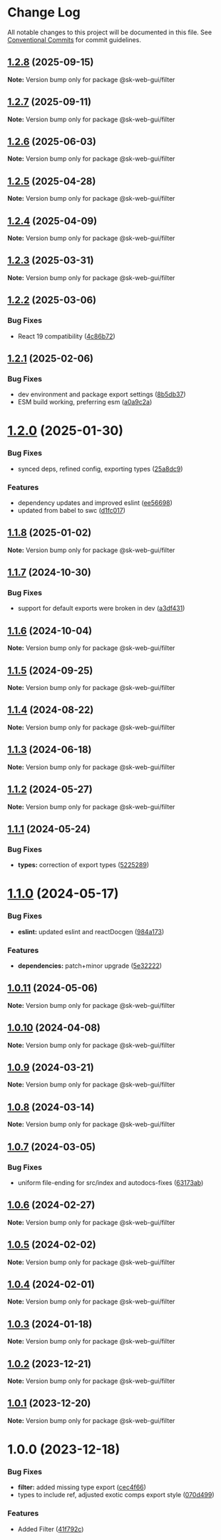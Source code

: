 # Change Log

All notable changes to this project will be documented in this file.
See [Conventional Commits](https://conventionalcommits.org) for commit guidelines.

## [1.2.8](https://github.com/Sundsvallskommun/web-shared-components/compare/@sk-web-gui/filter@1.2.7...@sk-web-gui/filter@1.2.8) (2025-09-15)

**Note:** Version bump only for package @sk-web-gui/filter

## [1.2.7](https://github.com/Sundsvallskommun/web-shared-components/compare/@sk-web-gui/filter@1.2.6...@sk-web-gui/filter@1.2.7) (2025-09-11)

**Note:** Version bump only for package @sk-web-gui/filter

## [1.2.6](https://github.com/Sundsvallskommun/web-shared-components/compare/@sk-web-gui/filter@1.2.5...@sk-web-gui/filter@1.2.6) (2025-06-03)

**Note:** Version bump only for package @sk-web-gui/filter

## [1.2.5](https://github.com/Sundsvallskommun/web-shared-components/compare/@sk-web-gui/filter@1.2.4...@sk-web-gui/filter@1.2.5) (2025-04-28)

**Note:** Version bump only for package @sk-web-gui/filter

## [1.2.4](https://github.com/Sundsvallskommun/web-shared-components/compare/@sk-web-gui/filter@1.2.3...@sk-web-gui/filter@1.2.4) (2025-04-09)

**Note:** Version bump only for package @sk-web-gui/filter

## [1.2.3](https://github.com/Sundsvallskommun/web-shared-components/compare/@sk-web-gui/filter@1.2.2...@sk-web-gui/filter@1.2.3) (2025-03-31)

**Note:** Version bump only for package @sk-web-gui/filter

## [1.2.2](https://github.com/Sundsvallskommun/web-shared-components/compare/@sk-web-gui/filter@1.2.1...@sk-web-gui/filter@1.2.2) (2025-03-06)

### Bug Fixes

- React 19 compatibility ([4c86b72](https://github.com/Sundsvallskommun/web-shared-components/commit/4c86b721f0e6e7110cf79adcda457367d66eb980))

## [1.2.1](https://github.com/Sundsvallskommun/web-shared-components/compare/@sk-web-gui/filter@1.2.0...@sk-web-gui/filter@1.2.1) (2025-02-06)

### Bug Fixes

- dev environment and package export settings ([8b5db37](https://github.com/Sundsvallskommun/web-shared-components/commit/8b5db37a3d1cdefe5409c1750f04cae6f57e4bb1))
- ESM build working, preferring esm ([a0a9c2a](https://github.com/Sundsvallskommun/web-shared-components/commit/a0a9c2a2f21c60df7f384bc2ac3479e101b1ab7d))

# [1.2.0](https://github.com/Sundsvallskommun/web-shared-components/compare/@sk-web-gui/filter@1.1.8...@sk-web-gui/filter@1.2.0) (2025-01-30)

### Bug Fixes

- synced deps, refined config, exporting types ([25a8dc9](https://github.com/Sundsvallskommun/web-shared-components/commit/25a8dc9b32bf94ab65782cb26e230514f9224468))

### Features

- dependency updates and improved eslint ([ee56698](https://github.com/Sundsvallskommun/web-shared-components/commit/ee56698550bd45c1711eba643042cb6379ebd8f6))
- updated from babel to swc ([d1fc017](https://github.com/Sundsvallskommun/web-shared-components/commit/d1fc01761ba14f93d93b272ff802267ff86efbdc))

## [1.1.8](https://github.com/Sundsvallskommun/web-shared-components/compare/@sk-web-gui/filter@1.1.7...@sk-web-gui/filter@1.1.8) (2025-01-02)

**Note:** Version bump only for package @sk-web-gui/filter

## [1.1.7](https://github.com/Sundsvallskommun/web-shared-components/compare/@sk-web-gui/filter@1.1.6...@sk-web-gui/filter@1.1.7) (2024-10-30)

### Bug Fixes

- support for default exports were broken in dev ([a3df431](https://github.com/Sundsvallskommun/web-shared-components/commit/a3df431658d2e7650bd14b94ca18af797065bea3))

## [1.1.6](https://github.com/Sundsvallskommun/web-shared-components/compare/@sk-web-gui/filter@1.1.5...@sk-web-gui/filter@1.1.6) (2024-10-04)

**Note:** Version bump only for package @sk-web-gui/filter

## [1.1.5](https://github.com/Sundsvallskommun/web-shared-components/compare/@sk-web-gui/filter@1.1.4...@sk-web-gui/filter@1.1.5) (2024-09-25)

**Note:** Version bump only for package @sk-web-gui/filter

## [1.1.4](https://github.com/Sundsvallskommun/web-shared-components/compare/@sk-web-gui/filter@1.1.3...@sk-web-gui/filter@1.1.4) (2024-08-22)

**Note:** Version bump only for package @sk-web-gui/filter

## [1.1.3](https://github.com/Sundsvallskommun/web-shared-components/compare/@sk-web-gui/filter@1.1.2...@sk-web-gui/filter@1.1.3) (2024-06-18)

**Note:** Version bump only for package @sk-web-gui/filter

## [1.1.2](https://github.com/Sundsvallskommun/web-shared-components/compare/@sk-web-gui/filter@1.1.1...@sk-web-gui/filter@1.1.2) (2024-05-27)

**Note:** Version bump only for package @sk-web-gui/filter

## [1.1.1](https://github.com/Sundsvallskommun/web-shared-components/compare/@sk-web-gui/filter@1.1.0...@sk-web-gui/filter@1.1.1) (2024-05-24)

### Bug Fixes

- **types:** correction of export types ([5225289](https://github.com/Sundsvallskommun/web-shared-components/commit/52252890b4206faa9bc70111e75f1ef818e0d8fe))

# [1.1.0](https://github.com/Sundsvallskommun/web-shared-components/compare/@sk-web-gui/filter@1.0.11...@sk-web-gui/filter@1.1.0) (2024-05-17)

### Bug Fixes

- **eslint:** updated eslint and reactDocgen ([984a173](https://github.com/Sundsvallskommun/web-shared-components/commit/984a17371f052a0cbe23d01fd31722f0fa2a56eb))

### Features

- **dependencies:** patch+minor upgrade ([5e32222](https://github.com/Sundsvallskommun/web-shared-components/commit/5e322229e362aac60ad69771a41ee2ac1397f93b))

## [1.0.11](https://github.com/Sundsvallskommun/web-shared-components/compare/@sk-web-gui/filter@1.0.10...@sk-web-gui/filter@1.0.11) (2024-05-06)

**Note:** Version bump only for package @sk-web-gui/filter

## [1.0.10](https://github.com/Sundsvallskommun/web-shared-components/compare/@sk-web-gui/filter@1.0.9...@sk-web-gui/filter@1.0.10) (2024-04-08)

**Note:** Version bump only for package @sk-web-gui/filter

## [1.0.9](https://github.com/Sundsvallskommun/web-shared-components/compare/@sk-web-gui/filter@1.0.8...@sk-web-gui/filter@1.0.9) (2024-03-21)

**Note:** Version bump only for package @sk-web-gui/filter

## [1.0.8](https://github.com/Sundsvallskommun/web-shared-components/compare/@sk-web-gui/filter@1.0.7...@sk-web-gui/filter@1.0.8) (2024-03-14)

**Note:** Version bump only for package @sk-web-gui/filter

## [1.0.7](https://github.com/Sundsvallskommun/web-shared-components/compare/@sk-web-gui/filter@1.0.6...@sk-web-gui/filter@1.0.7) (2024-03-05)

### Bug Fixes

- uniform file-ending for src/index and autodocs-fixes ([63173ab](https://github.com/Sundsvallskommun/web-shared-components/commit/63173ab9474b4cb3bc97da6b780bdfb4ae65990c))

## [1.0.6](https://github.com/Sundsvallskommun/web-shared-components/compare/@sk-web-gui/filter@1.0.5...@sk-web-gui/filter@1.0.6) (2024-02-27)

**Note:** Version bump only for package @sk-web-gui/filter

## [1.0.5](https://github.com/Sundsvallskommun/web-shared-components/compare/@sk-web-gui/filter@1.0.4...@sk-web-gui/filter@1.0.5) (2024-02-02)

**Note:** Version bump only for package @sk-web-gui/filter

## [1.0.4](https://github.com/Sundsvallskommun/web-shared-components/compare/@sk-web-gui/filter@1.0.3...@sk-web-gui/filter@1.0.4) (2024-02-01)

**Note:** Version bump only for package @sk-web-gui/filter

## [1.0.3](https://github.com/Sundsvallskommun/web-shared-components/compare/@sk-web-gui/filter@1.0.2...@sk-web-gui/filter@1.0.3) (2024-01-18)

**Note:** Version bump only for package @sk-web-gui/filter

## [1.0.2](https://github.com/Sundsvallskommun/web-shared-components/compare/@sk-web-gui/filter@1.0.1...@sk-web-gui/filter@1.0.2) (2023-12-21)

**Note:** Version bump only for package @sk-web-gui/filter

## [1.0.1](https://github.com/Sundsvallskommun/web-shared-components/compare/@sk-web-gui/filter@1.0.0...@sk-web-gui/filter@1.0.1) (2023-12-20)

**Note:** Version bump only for package @sk-web-gui/filter

# 1.0.0 (2023-12-18)

### Bug Fixes

- **filter:** added missing type export ([cec4f66](https://github.com/Sundsvallskommun/web-shared-components/commit/cec4f66f3bbb50c310d57e861869f3a66a781e12))
- types to include ref, adjusted exotic comps export style ([070d499](https://github.com/Sundsvallskommun/web-shared-components/commit/070d4990ecea5d5ce90ebdd684a381bb8ad95861))

### Features

- Added Filter ([41f792c](https://github.com/Sundsvallskommun/web-shared-components/commit/41f792c392fd0987e41ad175e2748260856d2c5f))
